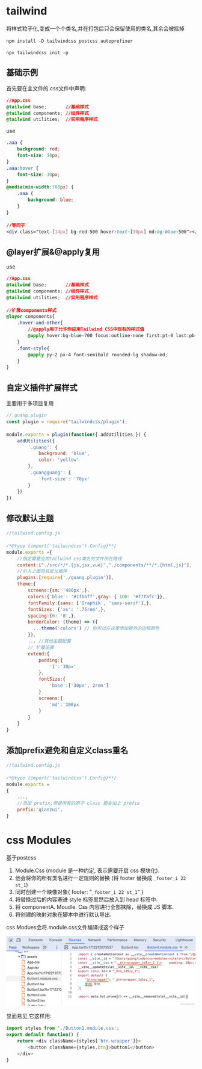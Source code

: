 # tailwind

将样式粒子化,变成一个个类名,并在打包后只会保留使用的类名,其余会被摇掉

`npm install -D tailwindcss postcss autoprefixer`

`npx tailwindcss init -p`

## 基础示例

首先要在主文件的.css文件中声明:

```css
//App.css
@tailwind base;       //基础样式
@tailwind components; //组件样式
@tailwind utilities;  //实用程序样式
```

use

```css
.aaa {
    background: red;
    font-size: 14px;
}
.aaa:hover {
    font-size: 30px;
}
@media(min-width:768px) {
    .aaa {
        background: blue;
    }
}

//等同于
<div class="text-[14px] bg-red-500 hover:text-[30px] md:bg-blue-500"></div>
```

## @layer**扩展**&@apply复用

use

```css
//App.css
@tailwind base;       //基础样式
@tailwind components; //组件样式
@tailwind utilities;  //实用程序样式

//扩展components样式
@layer components{
    .hover-and-other{
        //@apply用于允许你应用Tailwind CSS中现有的样式值
        @apply hover:bg-blue-700 focus:outline-none first:pt-0 last:pb-0;
    }
    .font-style{
	    @apply py-2 px-4 font-semibold rounded-lg shadow-md;
    }
}
```

## 自定义插件扩展样式

主要用于多项目复用

```javascript
//.guang.plugin
const plugin = require('tailwindcss/plugin');

module.exports = plugin(function({ addUtilities }) {
    addUtilities({
        '.guang': {
            background: 'blue',
            color: 'yellow'
        },
        '.guangguang': {
            'font-size': '70px'
        }
    })
})
```

## 修改默认主题

```javascript
//tailwind.config.js

/*@type {import('tailwindcss').Config}**/
module.exports ={
    //指定需要应用tailwind css类名的文件所在路径
    content:["./src/*/*.{js,jsx,vue}","./components/**/*.{html,js}"],
    //引入上面的自定义插件
    plugins:[require('./guang.plugin')],
    theme:{
	    screens:{sm: '480px',},
	    colors:{'blue': '#1fb6ff',gray: { 100: '#f7fafc'}},
	    fontFamily:{sans: ['Graphik', 'sans-serif'],},
	    fontSizes: {'xs': '.75rem',},
	    spacing:{0: '0',},
	    borderColor: (theme) => ({  
	      ...theme('colors') // 你可以在这里添加额外的边框颜色  
	    }),
	    ... //其他主题配置
		// 扩展设置
        extend:{
            padding:{
                '1':'30px'   
            },
            fontSize:{
                'base':['30px','2rem']
            }
            screens:{
                'md':'300px    
            }        
        }
    }
}
```

## 添加prefix避免和自定义class重名

```javascript
//tailwind.config.js

/*@type {import('tailwindcss').Config}**/
module.exports =
{
    ...,
    //添加 prefix,但是所有的原子 class 都会加上 prefix
    prefix:'qianzui',
}
```

# css Modules

基于postcss


1. Module.Css (module 是一种约定, 表示需要开启 css 模块化).
2. 他会将你的所有类名进行一定规则的替换 (将 footer 替换成 `_footer_i 22 st_1`)
3. 同时创建一个映像对象{ footer: “`_footer_i 22 st_1`” }
4. 将替换过后的内容塞进 style 标签里然后放入到 head 标签中.
5. 将 componentA. Moudle. Css 内容进行全部抹除，替换成 JS 脚本.
6. 将创建的映射对象在脚本中进行默认导出.


css Modues会将.module.css文件编译成这个样子

![](images/WEBRESOURCE2e01d5001b00b663c689e9ca71f89b9cimage.png)

显而易见,它这样用:

```javascript
import styles from './Button1.module.css';
export default function() {
    return <div className={styles['btn-wrapper']}>
        <button className={styles.btn}>button1</button>
    </div>
}
```